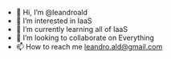 - 👋 Hi, I’m @leandroald
- 👀 I’m interested in IaaS
- 🌱 I’m currently learning all of IaaS
- 💞️ I’m looking to collaborate on Everything
- 📫 How to reach me leandro.ald@gmail.com

<!---
leandroald/leandroald is a ✨ special ✨ repository because its `README.md` (this file) appears on your GitHub profile.
You can click the Preview link to take a look at your changes.
--->
